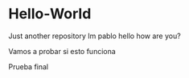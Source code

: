 # Hello-World
Just another repository
Im pablo hello how are you?


Vamos a probar si esto funciona


Prueba final
